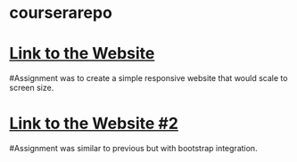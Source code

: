 # courserarepo

# <a href=https://dereky1.github.io/courserarepo/> Link to the Website </a>

#Assignment was to create a simple responsive website that would scale to screen size.


# <a href=https://dereky1.github.io/courserarepo/index_2.html> Link to the Website #2</a>

#Assignment was similar to previous but with bootstrap integration.
